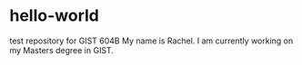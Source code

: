 # hello-world
test repository for GIST 604B
My name is Rachel. I am currently working on my Masters degree in GIST. 
